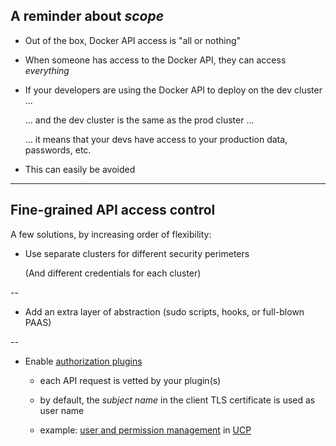 ## A reminder about *scope*

- Out of the box, Docker API access is "all or nothing"

- When someone has access to the Docker API, they can access *everything*

- If your developers are using the Docker API to deploy on the dev cluster ...

  ... and the dev cluster is the same as the prod cluster ...

  ... it means that your devs have access to your production data, passwords, etc.

- This can easily be avoided

---

## Fine-grained API access control

A few solutions, by increasing order of flexibility:

- Use separate clusters for different security perimeters

  (And different credentials for each cluster)

--

- Add an extra layer of abstraction (sudo scripts, hooks, or full-blown PAAS)

--

- Enable [authorization plugins]

  - each API request is vetted by your plugin(s)

  - by default, the *subject name* in the client TLS certificate is used as user name

  - example: [user and permission management] in [UCP]

[authorization plugins]: https://docs.docker.com/engine/extend/plugins_authorization/
[UCP]: https://docs.docker.com/datacenter/ucp/2.1/guides/
[user and permission management]: https://docs.docker.com/datacenter/ucp/2.1/guides/admin/manage-users/
